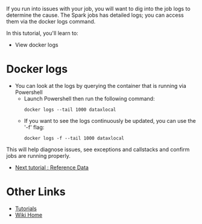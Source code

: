 If you run into issues with your job, you will want to dig into the job logs to determine the cause. The Spark jobs has detailed logs; you can access them via the docker logs command.

In this tutorial, you'll learn to:
 - View docker logs

# Docker logs
 - You can look at the logs by querying the container that is running via Powershell
   - Launch Powershell then run the following command:
     ```
     docker logs --tail 1000 dataxlocal
     ```
   - If you want to see the logs continuously be updated, you can use the '-f' flag:  
     ```
     docker logs -f --tail 1000 dataxlocal
     ```

This will help diagnose issues, see exceptions and callstacks and confirm jobs are running properly.

* [Next tutorial : Reference Data](https://github.com/Microsoft/data-accelerator/wiki/Local-Tutorial-Reference-data)

# Other Links
* [Tutorials](Tutorials)
* [Wiki Home](Home) 